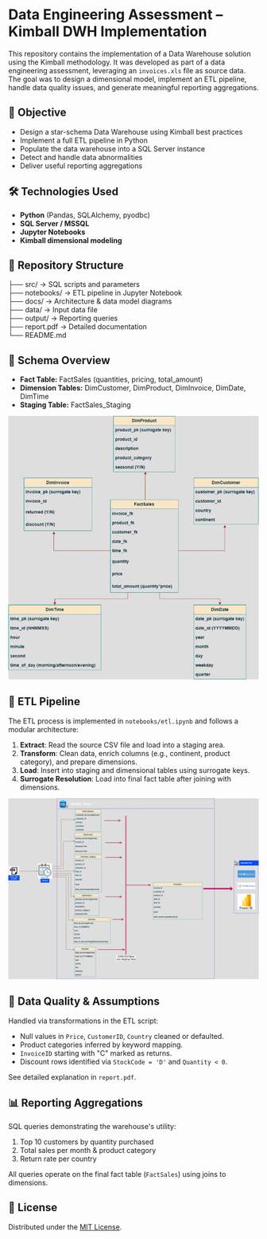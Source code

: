 # Data Engineering Assessment – Kimball DWH Implementation


This repository contains the implementation of a Data Warehouse solution using the Kimball methodology. It was developed as part of a data engineering assessment, leveraging an `invoices.xls` file as source data. The goal was to design a dimensional model, implement an ETL pipeline, handle data quality issues, and generate meaningful reporting aggregations.


## 📌 Objective
- Design a star-schema Data Warehouse using Kimball best practices
- Implement a full ETL pipeline in Python
- Populate the data warehouse into a SQL Server instance
- Detect and handle data abnormalities
- Deliver useful reporting aggregations

## 🛠 Technologies Used
- **Python** (Pandas, SQLAlchemy, pyodbc)
- **SQL Server / MSSQL**
- **Jupyter Notebooks**
- **Kimball dimensional modeling**

## 📂 Repository Structure
├── src/         → SQL scripts and parameters  
├── notebooks/   → ETL pipeline in Jupyter Notebook  
├── docs/        → Architecture & data model diagrams  
├── data/        → Input data file  
├── output/      → Reporting queries  
├── report.pdf   → Detailed documentation  
└── README.md


## 🧱 Schema Overview
- **Fact Table:** FactSales (quantities, pricing, total_amount)
- **Dimension Tables:** DimCustomer, DimProduct, DimInvoice, DimDate, DimTime
- **Staging Table:** FactSales_Staging

<p align="center">
  <img src="docs/star_schema.png" alt="Star Schema" width="600"/>
</p>

## 🔄 ETL Pipeline
The ETL process is implemented in `notebooks/etl.ipynb` and follows a modular architecture:

1. **Extract**: Read the source CSV file and load into a staging area.
2. **Transform**: Clean data, enrich columns (e.g., continent, product category), and prepare dimensions.
3. **Load**: Insert into staging and dimensional tables using surrogate keys.
4. **Surrogate Resolution**: Load into final fact table after joining with dimensions.

<p align="center">
  <img src="docs/etl_arch.png" alt="ETL Architecture" width="600"/>
</p>


## 🧼 Data Quality & Assumptions
Handled via transformations in the ETL script:
- Null values in `Price`, `CustomerID`, `Country` cleaned or defaulted.
- Product categories inferred by keyword mapping.
- `InvoiceID` starting with "C" marked as returns.
- Discount rows identified via `StockCode = 'D'` and `Quantity < 0`.

See detailed explanation in `report.pdf`.


## 📊 Reporting Aggregations
SQL queries demonstrating the warehouse's utility:
1. Top 10 customers by quantity purchased
2. Total sales per month & product category
3. Return rate per country

All queries operate on the final fact table (`FactSales`) using joins to dimensions.

## 📝 License
Distributed under the [MIT License](LICENSE).